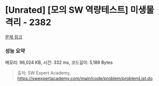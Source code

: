 # [Unrated] [모의 SW 역량테스트] 미생물 격리 - 2382 

[문제 링크](https://swexpertacademy.com/main/code/problem/problemDetail.do?contestProbId=AV597vbqAH0DFAVl) 

### 성능 요약

메모리: 96,024 KB, 시간: 332 ms, 코드길이: 5,189 Bytes



> 출처: SW Expert Academy, https://swexpertacademy.com/main/code/problem/problemList.do
